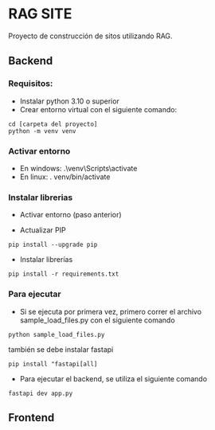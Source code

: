 # RAG SITE

Proyecto de construcción de sitos utilizando RAG.

## Backend

### Requisitos:

- Instalar python 3.10 o superior
- Crear entorno virtual con el siguiente comando:

```
cd [carpeta del proyecto]
python -m venv venv
```

### Activar entorno

- En windows: .\venv\Scripts\activate
- En linux: . venv/bin/activate

### Instalar librerias

- Activar entorno (paso anterior)

- Actualizar PIP

```
pip install --upgrade pip
```

- Instalar librerías

```
pip install -r requirements.txt
```

### Para ejecutar

- Si se ejecuta por primera vez, primero correr el archivo sample_load_files.py con el siguiente comando

```
python sample_load_files.py
```

también se debe instalar fastapi

```
pip install "fastapi[all]
```

- Para ejecutar el backend, se utiliza el siguiente comando

```
fastapi dev app.py
```

## Frontend
